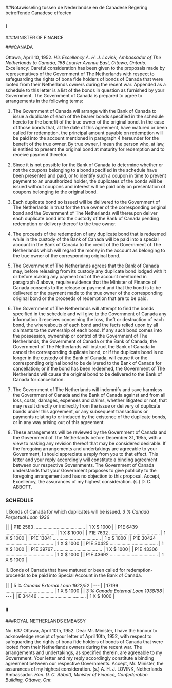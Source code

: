 <meta http-equiv='Content-Type' content='text/html; charset=utf-8' />

##Notawisseling tussen de Nederlandse en de Canadese Regering betreffende Canadese effecten

### I  

###MINISTER OF FINANCE

###CANADA

Ottawa, April 10, 1952.  *His Excellency A. H. J. Lovink,*   *Ambassador of The Netherlands to Canada,*   *168 Laurier Avenue East,*   *Ottawa, Ontario.*  Excellency: Careful consideration has been given to the proposals made by representatives of the Government of The Netherlands with respect to safeguarding the rights of bona fide holders of bonds of Canada that were looted from their Netherlands owners during the recent war. Appended as a schedule to this letter is a list of the bonds in question as furnished by your Government. The Government of Canada is prepared to agree to arrangements in the following terms: 

1. The Government of Canada will arrange with the Bank of Canada to issue a duplicate of each of the bearer bonds specified in the schedule hereto for the benefit of the true owner of the original bond. In the case of those bonds that, at the date of this agreement, have matured or been called for redemption, the principal amount payable on redemption will be paid into the account mentioned in paragraph 4 hereunder for the benefit of the true owner. By true owner, I mean the person who, at law, is entitled to present the original bond at maturity for redemption and to receive payment therefor.  

2. Since it is not possible for the Bank of Canada to determine whether or not the coupons belonging to a bond specified in the schedule have been presented and paid, or to identify such a coupon in time to prevent payment to an unauthorized holder, the duplicates of the bonds will be issued without coupons and interest will be paid only on presentation of coupons belonging to the original bond.  

3. Each duplicate bond so issued will be delivered to the Government of The Netherlands in trust for the true owner of the corresponding original bond and the Government of The Netherlands will thereupon deliver each duplicate bond into the custody of the Bank of Canada pending redemption or delivery thereof to the true owner.  

4. The proceeds of the redemption of any duplicate bond that is redeemed while in the custody of the Bank of Canada will be paid into a special account in the Bank of Canada to the credit of the Government of The Netherlands which will regard the money in the account as belonging to the true owner of the corresponding original bond.  

5. The Government of The Netherlands agrees that the Bank of Canada may, before releasing from its custody any duplicate bond lodged with it or before making any payment out of the account mentioned in paragraph 4 above, require evidence that the Minister of Finance of Canada consents to the release or payment and that the bond is to be delivered or the payment made to the true owner of the corresponding original bond or the proceeds of redemption that are to be paid.  

6. The Government of The Netherlands will attempt to find the bonds specified in the schedule and will give to the Government of Canada any information it receives concerning the loss, theft or destruction of each bond, the whereabouts of each bond and the facts relied upon by all claimants to the ownership of each bond. If any such bond comes into the possession, ownership or control of the Government of The Netherlands, the Government of Canada or the Bank of Canada, the Government of The Netherlands will instruct the Bank of Canada to cancel the corresponding duplicate bond, or if the duplicate bond is no longer in the custody of the Bank of Canada, will cause it or the corresponding original bond to be delivered to the Bank of Canada for cancellation; or if the bond has been redeemed, the Government of The Netherlands will cause the original bond to be delivered to the Bank of Canada for cancellation.  

7. The Government of The Netherlands will indemnify and save harmless the Government of Canada and the Bank of Canada against and from all loss, costs, damages, expenses and claims, whether litigated or not, that may result directly or indirectly from the issue or delivery of duplicate bonds under this agreement, or any subsequent transactions or payments relating to or induced by the existence of the duplicate bonds, or in any way arising out of this agreement.  

8. These arrangements will be reviewed by the Government of Canada and the Government of The Netherlands before December 31, 1955, with a view to making any revision thereof that may be considered desirable.   If the foregoing arrangements and undertakings are agreeable to your Government, I should appreciate a reply from you to that effect. This letter and your reply accordingly will constitute a binding agreement between our respective Governments. The Government of Canada understands that your Government proposes to give publicity to the foregoing arrangement and has no objection to this proposal. Accept, Excellency, the assurances of my highest consideration. (s.) D. C. ABBOTT.   

### SCHEDULE  

I. Bonds of Canada for which duplicates will be issued.  *3 % Canada Perpetual Loan 1936*   

|
|
| P1E 2583 .......................................  | 1 X $ 1000  |
| P1E 6439 .......................................  | 1 X $ 1000  |
| P1E 7632 .......................................  | 1 X $ 1000  |
| P1E 13841 .....................................  | 1 x $ 1000  |
| P1E 30424 .....................................  | 1 X $ 1000  |
| P1E 30425 .....................................  | 1 X $ 1000  |
| P1E 39767 .....................................  | 1 X $ 1000  |
| P1E 43306 .....................................  | 1 X $ 1000  |
| P1E 43692 .....................................  | 1 X $ 1000  |

II. Bonds of Canada that have matured or been called for redemption-proceeds to be paid into Special Account in the Bank of Canada.  

|
|
| 5 % *Canada External Loan 1922/52*  | --- |
| 17199 .....................................  | 1 X $ 1000  |
|  *3 % Canada External Loan 1938/68*   | --- |
| E 34446 .....................................  | 1 X $ 1000  |

### II  

###ROYAL NETHERLANDS EMBASSY

No. 637 Ottawa, April 10th, 1952. Dear Mr. Minister, I have the honour to acknowledge receipt of your letter of April 10th, 1952, with respect to safeguarding the rights of bona fide holders of bonds of Canada that were looted from their Netherlands owners during the recent war. The arrangements and undertakings, as specified therein, are agreeable to my Government. Your letter and my reply accordingly constitute a binding agreement between our respective Governments. Accept, Mr. Minister, the assurances of my highest consideration. (s.) A. H. J. LOVINK, Netherlands Ambassador.  *Hon. D. C. Abbott,*   *Minister of Finance,*   *Confederation Building,*   *Ottawa, Ont.*    

